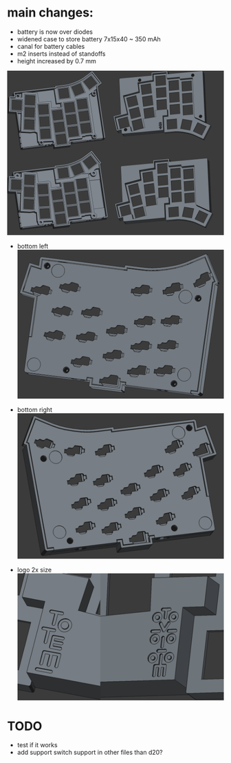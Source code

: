 
# main changes:
* battery is now over diodes
* widened case to store battery 7x15x40 ~ 350 mAh
* canal for battery cables
* m2 inserts instead of standoffs
* height increased by 0.7 mm

![diffs](images/image.png)

* bottom left
![left part](images/bottom_l.png)

* bottom right
![right part](images/bottom_r.png)
* logo 2x size
![logo x2](images/logo_x2.png)

# TODO
* test if it works
* add support switch support in other files than d20?